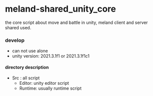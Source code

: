# meland-shared_unity_core

the core script about move and battle in unity, meland client and server shared used.

### develop

- can not use alone
- unity version: 2021.3.1f1 or 2021.3.1f1c1

#### directory description

- Src : all script
  - Editor: unity editor script
  - Runtime: usually runtime script
